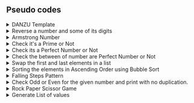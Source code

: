 ## Pseudo codes
<details>
<summary>DANZU Template</summary>
 <a href="https://dhanushgopi.github.io/">Concept</a>
 <p>Just code template the write the documentation of the pseudo codes!</p> 
 <ol>
  <li>Start the program</li>
    <li></li>
  <li>Stop the program</li>
  </ol>
</details>
<details>
<summary>Reverse a number and some of its digits </summary>
 <a href="https://medium.com/@ManBearPigCode/how-to-reverse-a-number-mathematically-97c556626ec6">Concept</a>
  <ol>
    <li>get the number</li>
    <li>create a var to store reverse number.</li>
    <li>create a var to store the summation number.</li> 
    <li>while num is not equal to zero, the enter the module.</li>
    <li>"num % 10" - gets the last number.</li>
    <li>"rev_num * 10 + digit" - adding up in reverse positional.</li>
    <li>"num // 10" - removes the last digit.</li>
    <li>"sum_num += digit" - summing up the last digit.</li>
    <li>print the reverse number and summation number.</li>
  </ol>
</details>

<details>
<summary>Armstrong Number </summary>
 <a href="https://pages.mtu.edu/~shene/COURSES/cs201/NOTES/chap04/arms.html">Concept</a>
  <p>sample numbers : 0, 1, 153, 370, 371, 407 1634, 8208 and 9474</p>
  <ol>
    <li>get the number a string</li>
    <li>create a "temp" var and store the getted str as int</li>
    <li>create a "arm" var to store the summation of squares.</li>
   <li>while temp is not equal to proceed in the module.</li>
    <li>"digit = temp % 10" - gets the last number.</li>
    <li>"squares = digit**len(str)" - digit gets squared by the len of the given digits</li>
    <li>"temp // 10" - removes the last digit for and make the next loop to access the next number.</li>
    <li>"arm+=squares" - summing up the last digit.</li>
   <li>if arm equals with the given number.</li>
    <li>print the Armstrong Number.</li>
   <li>else no</li>
  </ol>
</details>

<details>
<summary>Check it's a Prime or Not</summary>
 <a href="https://www.cuemath.com/numbers/prime-numbers/">Concept</a> 
 <p> "n" number will be get divisible by the "n" times and any of the divisibles gives "remainder as zero" it will be a "composite number". else it will be a "Prime Number"</p>
 <ol>
    <li>Get the number as int and store in a var as "number".</li>
    <li>Create a var as "flag" to store the flag value./li>
    <li>create a "for loop" and initiate from 2 to "number".</li>
    <li>"if number % i == 0". then, increment the flag.</li>
    <li>Break the loop.</li>
    <li>"if flag == 1" it's a Composite Number</li>
    <li>Else it will be a Prime Number</li>
  </ol>
</details>
<details>
<summary>Check its a Perfect Number or Not</summary>
 <p><a href="https://www.cuemath.com/numbers/perfect-numbers/">Concept</a></p>
 <p><a href="https://www.splashlearn.com/math-vocabulary/division/divisor">What is Divisor?</a></p>
 <p>The given number should be equal to the sum of it divisors is known as Perfect number. ex: 6, 1+2+3 = 6 </p> 
 <ol>
  <li>starts</li>
    <li>Get the "number"</li>
    <li>Create a "sum" var to hold the summation of the divisor</li>
  <li>Initate a "for loop" from "1 to number"</li>
  <li>if the "number % i == 0", then "sum" will increment by the "i" for the summation of the divisor and loops end.</li>
  <li>if "sum = number", then its a perfect number else it is a not perfect number</li>
  <li>Stops</li>
  </ol>
</details>


<details>
<summary>Check the between of number are Perfect Number or Not</summary>
 <a href="https://www.cuemath.com/numbers/perfect-numbers/">Concept</a>
 <p>The given number should be equal to the sum of it divisors is known as Perfect number. ex: 6, 1+2+3 = 6 </p> 
 <p>Just code template the write the documentation of the pseudo codes!</p> 
 <ol>
    <li>Get the "start" number and "end" number</li>
  <li>Create a "sum" to hold the summation of the divisor</li>
  <li>create a empty "list" to hold the founded perfect number</li>
  <li>Create "for loop with j" from "start to end+1"</li>
  <li>Create a another "for loop with i" from "1 to j"</li>
  <li> "j loop" is used to generate the "numerator" and "i loop" is used to generate the "denominator or divisors"</li>
  <li>Create a var "divisor" to perform the "j%i"</li>
  <li>if the "divisor == 0", then i variable will get added in the "sum" and both i and j loop ends</li>
  <li>if, "sum == j", then "j" will append in the "list" and "sum" will be made to "0" for the next "numerator or j"</li>
  <li>else, "sum" will be made to "0" for the next "numerator or j" </li>
  <li>Print the "List"</li>
  <li>Ends</li>
  </ol>
</details>
<details>
<summary>Swap the first and last elements in a list</summary>
 <a href="https://dhanushgopi.github.io/">Concept</a>
 <ol>
    <li>Start the program</li>
    <li>Creating a "genlist()" function to generate the list</li>
    <li>Inside the function, create a var "listlen" to get the length of the list</li>
    <li>A empty list "finallist" to hold the all elements</li>
    <li>Creating a "for i loop" in the range from "1 to listen" to append the each element in the "finallist".</li>
    <li>Inside the i loop, "listvalue" used to get the value for the list.</li>
  <li>"append" method will be used to append in the "finallist".</li>
  <li>outside the i loop, "finallist" will be "return and printed."</li>
  <li>"genlist()" stop</li>
  <li>create a "swapstart2end(list)" function and pass a formal paramter</li>
  <li> "a" var to hold the "list[0]"starting element and "b" var to hold the "list[-1]"last element in the list</li>
  <li>Remove the elements using the "index position" from the "list"</li>
  <li>"insert" method is used to insert the first element and "append" method is used to appended in last</li>
  <li>print and return the "list"</li>
  <li>"swapstart2end()" stop</li>
    <li>stop the program</li>
  </ol>
</details>


<details>
<summary>Sorting the elements in Ascending Order using Bubble Sort</summary>
 <a href="https://www.geeksforgeeks.org/bubble-sort/">Concept</a> 
 <ol>
  <li>Start the program</li>
    <li>Creating a "genlist()" function to generate the list</li>
    <li>Inside the function, create a var "listlen" to get the length of the list</li>
    <li>A empty list "finallist" to hold the all elements</li>
    <li>Creating a "for i loop" in the range from "1 to listen" to append the each element in the "finallist".</li>
    <li>Inside the i loop, "listvalue" used to get the value for the list.</li>
  <li>"append" method will be used to append in the "finallist".</li>
  <li>outside the i loop, "finallist" will be "return and printed."</li>
  <li>"genlist()" stop</li>
    <li>Create the "bubblesort()" function and pass the formal argument as "listhere"</li>
  <li>Inside the "bubblesort", create a var "listduplicate" and copy the entire elements from the "genlist()" function/li>
   <li>  create a for "i loop" from "0 to len(listduplicate)" to access the starting index element in the "listduplicate".</li>
  <li>Inside the "i loop", create an another for "j loop" from "i+1 to len(listduplicate)".</li>
  <li>Inside the "j loop", create a if condition to check the two adjacent elements as " listduplicated[i] >= listduplicated[i]" then, need to be swap there places.</li>
  <li>Swapping or interchanging the elements using the "temp" var.</li>
  <li>Then, print and return the "listduplicate" outside of the both "i and j loop"</li>
  <li>Program Stopped</li>
 </ol>
</details>

<details>
<summary>Falling Steps Pattern</summary>
 <a href="https://dhanushgopi.github.io/">Concept</a>
 <p>Just code as i wished to print the pattern</p> 
 <ol>
    <li>Start the program</li>
  <li>Create function as "fallingsteps()".</li>
  <li>Inside the function, create a var for the "pattervalue" and create a empty list as "patternholder" to hold the "pattervalue"</li>
  <li>Create a var to get the length of the patter "patternlength".</li>
  <li>Create a for 'i loop' from '0 to patternlength' for the increment of the pattern and append() used to add the element in the "patternholder" and 'i loop' ends</li>
  <li>Create a for 'j loop' from '0 to patternlength' for the decrement of the pattern and pop() used to remove the last element in the 'patternholder' and j loop 
 ends</li>
  <li>Stop the program</li>
  </ol>
</details>

<details>
<summary>Check Odd or Even for the given number and print with no duplication.</summary>
 <a href="https://dhanushgopi.github.io/">Concept</a>
 <ol>
  <li>Start the program</li>
    <li>Creating a "genlist()" function to generate the list</li>
    <li>Inside the function, create a var "listlen" to get the length of the list</li>
    <li>A empty list "finallist" to hold the all elements</li>
    <li>Creating a "for i loop" in the range from "1 to listen" to append the each element in the "finallist".</li>
    <li>Inside the i loop, "listvalue" used to get the value for the list.</li>
  <li>"append" method will be used to append in the "finallist".</li>
  <li>outside the i loop, "finallist" will be "return and printed."</li>
  <li>"genlist()" stop</li>
  <li>create function as "oddoreven()" and pass a formal argument as "listpassed"</li>
  <li>Create a two new list as respective "even and odd" to hold the elements.</li>
  <li>inside the oddoreven() function, create a for "j loop" from "0 to len(listpassed)" for access the element in the "listpassed".</li>
  <li>inside the "j loop", create elif block to check the accessed element is already in the "even an odd list"</li>
  <li>Inside the else, create another if else statement to check the accessed element is Odd or Even.</li>
  <li>append method is used to added the even elements to the even list and vice versa</li>
 <li>Print and return the Even and Odd list.</li>
  <li>Stop the program</li>
  </ol>
</details>

<details>
<summary>Rock Paper Scissor Game</summary>
 <a href="https://realpython.com/python-rock-paper-scissors/#play-a-single-game-of-rock-paper-scissors-in-python">Concept</a> 
 <ol>
  <li>Start the program</li>
   <li>import the random module to use the random methods.</li>
<li>create a list as 'cards' and hold the rock, paper, scissor values.</li>
<li>create two var as 'userscore and enemy score' to hold the score.</li>
<li>Using while make it loop, if the both scores are less than 3 proceed to the loop block</li>
<li>get the "user" value in a var and covert into lower case using "lower()" method</li>
<li>create a var as 'Enemy' to hold the random value from the "card"</li>
<li>If both are equal, print tie</li>
<li>elif user = 'rock', inside if has "enemy = scissor" then, print rock won. else, scissor is won </li>
<li>elif user = 'paper', inside if has "enemy = rock" then, print paper won. else, rock is won  </li>
<li>elif user = 'rock', inside if has "enemy = scissor" then, print rock won. else, scissor is won  </li>
<li>elif user = 'scissor', inside if has "enemy = paper" then, print scissor won. else, paper is won  </li>
<li>On each elif, respective score will be incremented</li>
<li>else, failed to give proper input</li>
<li>Both scores will be printed</li>
<li>If else block is used to print the winner!</li>
  <li>Stop the program</li>
  </ol>
</details>


<details>
<summary>Generate List of values</summary>
 <a href="https://dhanushgopi.github.io/">Concept</a>
 <ol>
  <li>Start the program</li>
    <li>Creating a "genlist()" function to generate the list</li>
    <li>Inside the function, create a var "listlen" to get the length of the list</li>
    <li>A empty list "finallist" to hold the all elements</li>
    <li>Creating a "for i loop" in the range from "1 to listen" to append the each element in the "finallist".</li>
    <li>Inside the i loop, "listvalue" used to get the value for the list.</li>
  <li>"append" method will be used to append in the "finallist".</li>
  <li>outside the i loop, "finallist" will be "return and printed."</li>
  <li>Stop the program</li>
  </ol>
</details>


